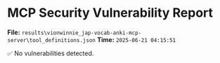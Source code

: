 # MCP Security Vulnerability Report
**File:** `results\vionwinnie_jap-vocab-anki-mcp-server\tool_definitions.json`
**Time:** `2025-06-21 04:15:51`

✅ No vulnerabilities detected.